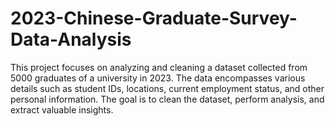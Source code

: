 # 2023-Chinese-Graduate-Survey-Data-Analysis
This project focuses on analyzing and cleaning a dataset collected from 5000 graduates of a university in 2023. The data encompasses various details such as student IDs, locations, current employment status, and other personal information. The goal is to clean the dataset, perform analysis, and extract valuable insights.
